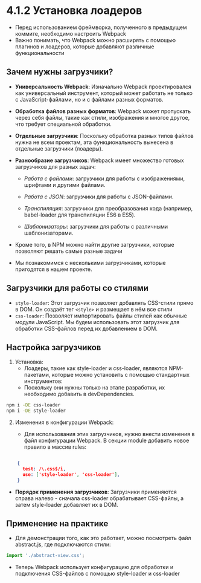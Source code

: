 # 4.1.2 Установка лоадеров

- Перед использованием фреймворка, полученного в предыдущем коммите, необходимо настроить Webpack
- Важно понимать, что Webpack можно расширять с помощью плагинов и лоадеров, которые добавляют различные функциональности

## Зачем нужны загрузчики?

- **Универсальность Webpack**: Изначально Webpack проектировался как универсальный инструмент, который может работать не только с JavaScript-файлами, но и с файлами разных форматов.

- **Обработка файлов разных форматов**: Webpack может пропускать через себя файлы, такие как стили, изображения и многое другое, что требует специальной обработки.

- **Отдельные загрузчики**: Поскольку обработка разных типов файлов нужна не всем проектам, эта функциональность вынесена в отдельные загрузчики (лоадеры).

- **Разнообразие загрузчиков**: Webpack имеет множество готовых загрузчиков для разных задач:

  - *Работа с файлами*: загрузчики для работы с изображениями, шрифтами и другими файлами.

  - *Работа с JSON*: загрузчики для работы с JSON-файлами.

  - *Транспиляция*: загрузчики для преобразования кода (например, babel-loader для транспиляции ES6 в ES5).

  - *Шаблонизаторы*: загрузчики для работы с различными шаблонизаторами.

- Кроме того, в NPM можно найти другие загрузчики, которые позволяют решать самые разные задачи
- Мы познакомимся с несколькими загрузчиками, которые пригодятся в нашем проекте.

## Загрузчики для работы со стилями

- `style-loader`: Этот загрузчик позволяет добавлять CSS-стили прямо в DOM. Он создаёт тег `<style>` и размещает в нём все стили
- `css-loader`: Позволяет импортировать файлы стилей как обычные модули JavaScript. Мы будем использовать этот загрузчик для обработки CSS-файлов перед их добавлением в DOM.

## Настройка загрузчиков

1. Установка:
   - Лоадеры, такие как style-loader и css-loader, являются NPM-пакетами, которые можно установить с помощью стандартных инструментов:
   - Поскольку они нужны только на этапе разработки, их необходимо добавить в devDependencies.

```bash
npm i -DE css-loader
npm i -DE style-loader
```

2. Изменения в конфигурации Webpack:

   - Для использования этих загрузчиков, нужно внести изменения в файл конфигурации Webpack. В секции module добавить новое правило в массив rules:

```json

    {
      test: /\.css$/i,
      use: ['style-loader', 'css-loader'],
    }
```

- **Порядок применения загрузчиков**: Загрузчики применяются справа налево - сначала css-loader обрабатывает CSS-файлы, а затем style-loader добавляет их в DOM.

## Применение на практике

- Для демонстрации того, как это работает, можно посмотреть файл abstract.js, где подключаются стили:

```js
import './abstract-view.css';
```

- Теперь Webpack использует конфигурацию для обработки и подключения CSS-файлов с помощью style-loader и css-loader
